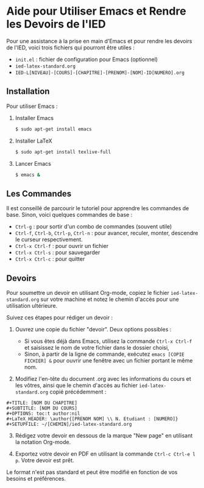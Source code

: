 # Aide pour Utiliser Emacs et Rendre les Devoirs de l'IED

Pour une assistance à la prise en main d'Emacs et pour rendre les devoirs de l'IED, voici trois fichiers qui pourront être utiles :

- `init.el` : fichier de configuration pour Emacs (optionnel)
- `ied-latex-standard.org`
- `IED-L[NIVEAU]-[COURS]-[CHAPITRE]-[PRENOM]-[NOM]-ID[NUMERO].org`

## Installation

Pour utiliser Emacs :

1. Installer Emacs
    ```bash
    $ sudo apt-get install emacs
    ``` 
2. Installer LaTeX
    ```bash
    $ sudo apt-get install texlive-full
    ```
3. Lancer Emacs
    ```bash
    $ emacs &
    ```

## Les Commandes

Il est conseillé de parcourir le tutoriel pour apprendre les commandes de base. Sinon, voici quelques commandes de base :

- `Ctrl-g` : pour sortir d'un combo de commandes (souvent utile)
- `Ctrl-f`, `Ctrl-b`, `Ctrl-p`, `Ctrl-n` : pour avancer, reculer, monter, descendre le curseur respectivement.
- `Ctrl-x Ctrl-f` : pour ouvrir un fichier
- `Ctrl-x Ctrl-s` : pour sauvegarder
- `Ctrl-x Ctrl-c` : pour quitter

## Devoirs

Pour soumettre un devoir en utilisant Org-mode, copiez le fichier `ied-latex-standard.org` sur votre machine et notez le chemin d'accès pour une utilisation ultérieure.

Suivez ces étapes pour rédiger un devoir :

1. Ouvrez une copie du fichier "devoir". Deux options possibles :
   - Si vous êtes déjà dans Emacs, utilisez la commande `Ctrl-x Ctrl-f` et saisissez le nom de votre fichier dans le dossier choisi,
   - Sinon, à partir de la ligne de commande, exécutez `emacs [COPIE FICHIER] &` pour ouvrir une fenêtre avec un fichier portant le même nom.

2. Modifiez l'en-tête du document .org avec les informations du cours et les vôtres, ainsi que le chemin d'accès au fichier `ied-latex-standard.org` copié précédemment :

```org-mode
#+TITLE: [NOM DU CHAPITRE]
#+SUBTITLE: [NOM DU COURS]
#+OPTIONS: toc:t author:nil
#+LaTeX_HEADER: \author{[PRENOM NOM] \\ N. Etudiant : [NUMERO]}
#+SETUPFILE: ~/[CHEMIN]/ied-latex-standard.org
```

3. Rédigez votre devoir en dessous de la marque "New page" en utilisant la notation Org-mode.

4. Exportez votre devoir en PDF en utilisant la commande `Ctrl-c Ctrl-e l p`. Votre devoir est prêt.

Le format n'est pas standard et peut être modifié en fonction de vos besoins et préférences.